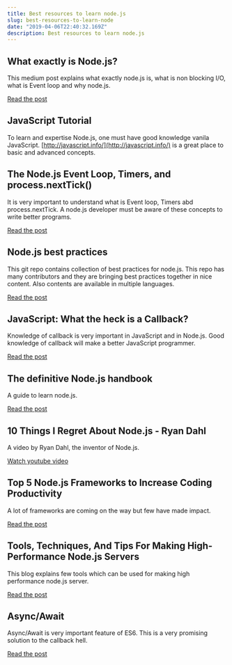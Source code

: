 ```yaml
---
title: Best resources to learn node.js
slug: best-resources-to-learn-node
date: "2019-04-06T22:40:32.169Z"
description: Best resources to learn node.js
---
```


## What exactly is Node.js?

This medium post explains what exactly node.js is, what is non blocking I/O, what is Event loop and why node.js.

[Read the post](https://medium.freecodecamp.org/what-exactly-is-node-js-ae36e97449f5)

## JavaScript Tutorial

To learn and expertise Node.js, one must have good knowledge vanila JavaScript. [http://javascript.info/](http://javascript.info/) is a great place to basic and advanced concepts.

## The Node.js Event Loop, Timers, and process.nextTick()

It is very important to understand what is Event loop, Timers abd process.nextTick. A node.js developer must be aware of these concepts to write better programs.

[Read the post](https://nodejs.org/es/docs/guides/event-loop-timers-and-nexttick)

## Node.js best practices

This git repo contains collection of best practices for node.js. This repo has many contributors and they are bringing best practices together in nice content. Also contents are available in multiple languages.

[Read the post](https://github.com/i0natan/nodebestpractices)

## JavaScript: What the heck is a Callback?

Knowledge of callback is very important in JavaScript and in Node.js. Good knowledge of callback will make a better JavaScript programmer.

[Read the post](https://codeburst.io/javascript-what-the-heck-is-a-callback-aba4da2deced)

## The definitive Node.js handbook

A guide to learn node.js.

[Read the post](https://medium.freecodecamp.org/the-definitive-node-js-handbook-6912378afc6e)

## 10 Things I Regret About Node.js - Ryan Dahl

A video by Ryan Dahl, the inventor of Node.js.

[Watch youtube video](https://www.youtube.com/watch?v=M3BM9TB-8yA)

## Top 5 Node.js Frameworks to Increase Coding Productivity

A lot of frameworks are coming on the way but few have made impact.

[Read the post](https://codeforgeek.com/2019/03/top-5-best-nodejs-frameworks/)

## Tools, Techniques, And Tips For Making High-Performance Node.js Servers

This blog explains few tools which can be used for making high performance node.js server.

[Read the post](https://www.smashingmagazine.com/2018/06/nodejs-tools-techniques-performance-servers)

## Async/Await

Async/Await is very important feature of ES6. This is a very promising solution to the callback hell.

[Read the post](https://developer.mozilla.org/en-US/docs/Learn/JavaScript/Asynchronous/Async_await)
